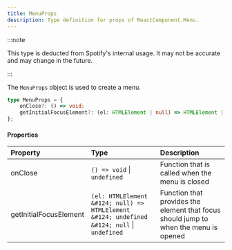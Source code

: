 ```yaml
---
title: MenuProps
description: Type definition for props of ReactComponent.Menu.
---
```


:::note

This type is deducted from Spotify's internal usage. It may not be accurate and may change in the future.

:::

The `MenuProps` object is used to create a menu.

```ts
type MenuProps = {
    onClose?: () => void;
    getInitialFocusElement?: (el: HTMLElement | null) => HTMLElement | undefined | null;
};
```

#### Properties

| Property | Type | Description |
| :--- | :--- | :--- |
| onClose | `() => void` &#124; `undefined` | Function that is called when the menu is closed |
| getInitialFocusElement | `(el: HTMLElement &#124; null) => HTMLElement &#124; undefined &#124; null` &#124; `undefined` | Function that provides the element that focus should jump to when the menu is opened |
